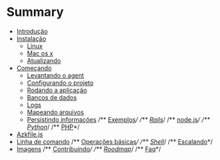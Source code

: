 # Summary

* [Introdução](README.md)
* [Instalação](installing/README.md)
   * [Linux](installing/linux.md)
   * [Mac os x](installing/mac_os_x.md)
   * [Atualizando](installing/upgrading.md)
* [Começando](getting-started/README.md)
   * [Levantando o agent](getting-started/starting-agent.md)
   * [Configurando o projeto](getting-started/configs-project.md)
   * [Rodando a aplicação](getting-started/runing-application.md)
   * [Bancos de dados](getting-started/database.md)
   * [Logs](getting-started/logs.md)
   * [Mapeando arquivos](getting-started/mounts-files.md)
   * [Persistindo informações](getting-started/persisting-data.md)
/** [Exemplos](exemplos/README.md)*/
   /** [Rails](exemplos/rails.md)*/
   /** [node.js](exemplos/nodejs.md)*/
   /** [Python](exemplos/python.md)*/
   /** [PHP](exemplos/php.md)*/
* [Azkfile.js](azkfilejs/README.md)
* [Linha de comando](command-line/README.md)
   /** [Operações básicas](azkfilejs/basic.md)*/
   /** [Shell](azkfilejs/shell.md)*/
   /** [Escalando](azkfilejs/escalando.md)*/
* [Imagens](imagens/README.md)
/** [Contribuíndo](contribuindo/README.md)*/
/** [Roodmap](roodmap/README.md)*/
/** [Faq](faq/README)*/

